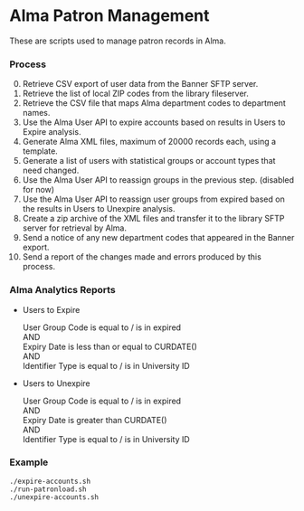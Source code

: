 # Alma Patron Management

These are scripts used to manage patron records in Alma. 


### Process

 0. Retrieve CSV export of user data from the Banner SFTP server.
 0. Retrieve the list of local ZIP codes from the library fileserver.
 0. Retrieve the CSV file that maps Alma department codes to department names.
 0. Use the Alma User API to expire accounts based on results in Users to Expire analysis.
 0. Generate Alma XML files, maximum of 20000 records each, using a template.
 0. Generate a list of users with statistical groups or account types that need changed.
 0. Use the Alma User API to reassign groups in the previous step. (disabled for now)
 0. Use the Alma User API to reassign user groups from expired based on the results in 
    Users to Unexpire analysis. 
 0. Create a zip archive of the XML files and transfer it to the library
    SFTP server for retrieval by Alma.
 0. Send a notice of any new department codes that appeared in the Banner export.
 0. Send a report of the changes made and errors produced by this process.


### Alma Analytics Reports

 * Users to Expire

    User Group Code is equal to / is in expired  
    AND  
    Expiry Date is less than or equal to CURDATE()  
    AND  
    Identifier Type is equal to / is in University ID  

 * Users to Unexpire

    User Group Code is equal to / is in expired  
    AND  
    Expiry Date is greater than CURDATE()  
    AND  
    Identifier Type is equal to / is in University ID  
    

### Example

  ```
  ./expire-accounts.sh
  ./run-patronload.sh
  ./unexpire-accounts.sh
  ```

